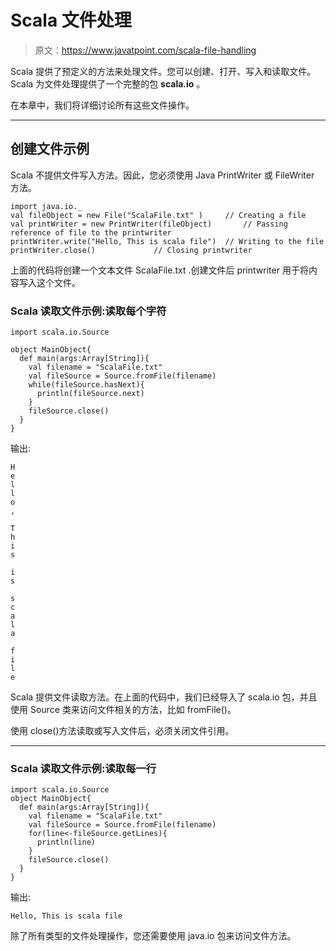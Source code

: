 # Scala 文件处理

> 原文：<https://www.javatpoint.com/scala-file-handling>

Scala 提供了预定义的方法来处理文件。您可以创建、打开、写入和读取文件。Scala 为文件处理提供了一个完整的包 **scala.io** 。

在本章中，我们将详细讨论所有这些文件操作。

* * *

## 创建文件示例

Scala 不提供文件写入方法。因此，您必须使用 Java PrintWriter 或 FileWriter 方法。

```
import java.io._
val fileObject = new File("ScalaFile.txt" )		// Creating a file
val printWriter = new PrintWriter(fileObject)		// Passing reference of file to the printwriter
printWriter.write("Hello, This is scala file")	// Writing to the file
printWriter.close()				// Closing printwriter

```

上面的代码将创建一个文本文件 ScalaFile.txt .创建文件后 printwriter 用于将内容写入这个文件。

### Scala 读取文件示例:读取每个字符

```
import scala.io.Source

object MainObject{
  def main(args:Array[String]){
    val filename = "ScalaFile.txt"
    val fileSource = Source.fromFile(filename)
    while(fileSource.hasNext){
      println(fileSource.next)
    }
    fileSource.close()
  }
}

```

输出:

```
H
e
l
l
o
,

T
h
i
s

i
s

s
c
a
l
a

f
i
l
e

```

Scala 提供文件读取方法。在上面的代码中，我们已经导入了 scala.io 包，并且使用 Source 类来访问文件相关的方法，比如 fromFile()。

使用 close()方法读取或写入文件后，必须关闭文件引用。

* * *

### Scala 读取文件示例:读取每一行

```
import scala.io.Source
object MainObject{
  def main(args:Array[String]){
    val filename = "ScalaFile.txt"
    val fileSource = Source.fromFile(filename)
    for(line<-fileSource.getLines){
      println(line)
    }
    fileSource.close()
  }
}

```

输出:

```
Hello, This is scala file

```

除了所有类型的文件处理操作，您还需要使用 java.io 包来访问文件方法。